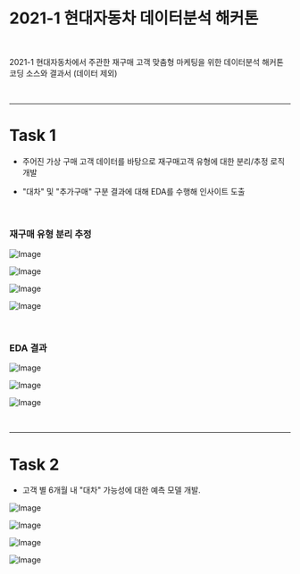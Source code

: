 # 2021-1 현대자동차 데이터분석 해커톤

<br>

2021-1 현대자동차에서 주관한 재구매 고객 맞춤형 마케팅을 위한 데이터분석 해커톤 코딩 소스와 결과서 (데이터 제외)

<br>

---

# Task 1

- 주어진 가상 구매 고객 데이터를 바탕으로 재구매고객 유형에 대한 분리/추정 로직 개발

- "대차" 및 "추가구매" 구분 결과에 대해 EDA를 수행해 인사이트 도출

<br>

### 재구매 유형 분리 추정

![Image](./Image/1-1.png)

![Image](./Image/1-2.png)

![Image](./Image/1-3.png)

![Image](./Image/1-4.png)

<br>

### EDA 결과

![Image](./Image/1-5.png)

![Image](./Image/1-6.png)

![Image](./Image/1-7.png)



<br>

---

# Task 2

- 고객 별 6개월 내 "대차" 가능성에 대한 예측 모델 개발.

![Image](./Image/2-1.png)

![Image](./Image/2-2.png)

![Image](./Image/2-3.png)

![Image](./Image/2-4.png)
